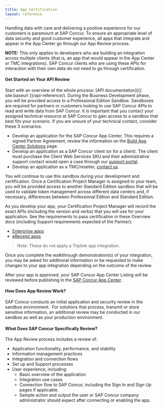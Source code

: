```yaml
---
title: App Certification
layout: reference
---
```


Handling data with care and delivering a positive experience for our customers is paramount at SAP Concur. To ensure an appropriate level of data security and good customer experience, all apps that integrate and appear in the App Center go through our App Review process.  

**NOTE:** This only applies to developers who are building an integration across multiple clients (that is, an app that would appear in the App Center or TMC integrations). SAP Concur clients who are using these APIs for interaction with their own data do not need to go through certification.

#### **Get Started on Your API Review**

Start with an overview of the whole process: [API documentation]({{ site.baseurl }}/api-reference/). During the Business Development phase, you will be provided access to a Professional Edition Sandbox. Sandboxes are required for partners or customers looking to use SAP Concur APIs to read and write data from SAP Concur. It is important that you contact your assigned technical resource at SAP Concur to gain access to a sandbox that best fits your scenario. If you are unsure of your technical contact, consider these 3 scenarios:

* Develop an application for the SAP Concur App Center. This requires a signed Partner Agreement, review the information on the [Build App Center Solutions](https://developer.concur.com/solutions/app-center.html) page.
* Develop an application as a SAP Concur client (or for a client). The client must purchase the Client Web Services SKU and their administrative support contact would open a case through our [support portal](https://www.concur.com/en-us/support).
* Develop an application as a TMC/reseller, [contact us](mailto:supplierservices@sap.com).

You will continue to use this sandbox during your development and certification. Once a Certification Project Manager is assigned to your team, you will be provided access to another Standard Edition sandbox that will be used to validate token management across different data centers and, if necessary, differences between Professional Edition and Standard Edition.

As you develop your app, your Certification Project Manager will record the exact APIs (including the version and verbs) that you will use for your application. See the requirements to pass certification in these Overview docs (including Support requirements expected of the Partner):

* [Enterprise apps](https://prezi.com/p/lw0qqy51zcmd/)
* [eReceipt apps](https://prezi.com/p/ur2i1m8thynz/)

> Note: These do not apply a Triplink app integration.

Once you complete the walkthrough demonstration(s) of your integration, you may be asked for additional information or be requested to make changes to your app integration depending on the outcome of the review.  

After your app is approved, your SAP Concur App Center Listing will be reviewed before publishing in the [SAP Concur App Center](https://www.concur.com/en-us/app-center).  

#### **How Does App Review Work?**  

SAP Concur conducts an initial application and security review in the sandbox environment.  For solutions that process, transmit or store sensitive information, an additional review may be conducted in our sandbox as well as your production environment.  

#### **What Does SAP Concur Specifically Review?**  

The App Review process includes a review of:  

- Application functionality, performance, and stability
- Information management practices
- Integration and connection flows
- Set up and Support processes
- User experience, including:
    - Basic overview of the application
    - Integration use cases
    - Connection flow to SAP Concur, including the Sign In and Sign Up pages if applicable.
    - Sample action and output the user or SAP Concur company administrator should expect after connecting or enabling the app.

